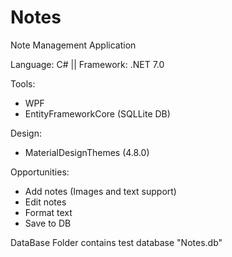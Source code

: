 # Notes

Note Management Application

Language: C# ||
Framework: .NET 7.0

Tools:
- WPF
- EntityFrameworkCore (SQLLite DB)

Design:
- MaterialDesignThemes (4.8.0)

Opportunities:
- Add notes (Images and text support)
- Edit notes
- Format text
- Save to DB

DataBase Folder contains test database "Notes.db"
